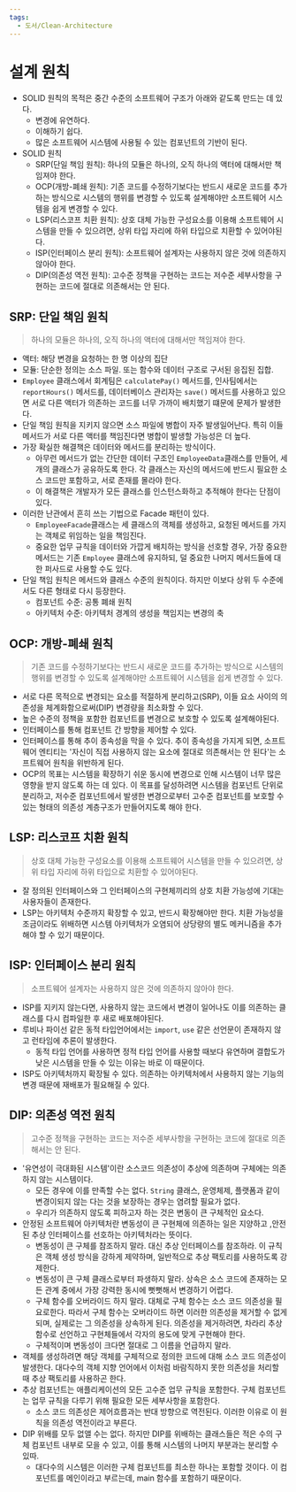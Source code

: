 ```yaml
---
tags:
  - 도서/Clean-Architecture
---
```


# 설계 원칙

- SOLID 원칙의 목적은 중간 수준의 소프트웨어 구조가 아래와 같도록 만드는 데 있다.
  - 변경에 유연하다.
  - 이해하기 쉽다.
  - 많은 소프트웨어 시스템에 사용될 수 있는 컴포넌트의 기반이 된다.
- SOLID 원칙
  - SRP(단일 책임 원칙): 하나의 모듈은 하나의, 오직 하나의 액터에 대해서만 책임져야 한다.
  - OCP(개방-폐쇄 원칙): 기존 코드를 수정하기보다는 반드시 새로운 코드를 추가하는 방식으로 시스템의 행위를 변경할 수 있도록 설계해야만 소프트웨어 시스템을 쉽게 변경할 수 있다.
  - LSP(리스코프 치환 원칙): 상호 대체 가능한 구성요소를 이용해 소프트웨어 시스템을 만들 수 있으려면, 상위 타입 자리에 하위 타입으로 치환할 수 있어야된다.
  - ISP(인터페이스 분리 원칙): 소프트웨어 설계자는 사용하지 않은 것에 의존하지 않아야 한다.
  - DIP(의존성 역전 원칙): 고수준 정책을 구현하는 코드는 저수준 세부사항을 구현하는 코드에 절대로 의존해서는 안 된다.

## SRP: 단일 책임 원칙

> 하나의 모듈은 하나의, 오직 하나의 액터에 대해서만 책임져야 한다.

- 액터: 해당 변경을 요청하는 한 명 이상의 집단
- 모듈: 단순한 정의는 소스 파일. 또는 함수와 데이터 구조로 구서된 응집된 집합.
- `Employee` 클래스에서 회계팀은 `calculatePay()` 메서드를, 인사팀에서는 `reportHours()` 메서드를, 데이터베이스 관리자는 `save()` 메서드를 사용하고 있으면 서로 다른 액터가 의존하는 코드를 너무 가까이 배치했기 떄문에 문제가 발생한다.
- 단일 책임 원칙을 지키지 않으면 소스 파일에 병합이 자주 발생일어난다. 특히 이들 메서드가 서로 다른 액터를 책임진다면 병합이 발생할 가능성은 더 높다.
- 가장 확실한 해결책은 데이터와 메서드를 분리하는 방식이다.
  - 아무런 메서드가 없는 간단한 데이터 구조인 `EmployeeData`클래스를 만들어, 세 개의 클래스가 공유하도록 한다. 각 클래스는 자신의 메서드에 반드시 필요한 소스 코드만 포함하고, 서로 존재를 몰라야 한다.
  - 이 해결책은 개발자가 모든 클래스를 인스턴스화하고 추적해야 한다는 단점이 있다.
- 이러한 난관에서 흔히 쓰는 기법으로 Facade 패턴이 있다.
  - `EmployeeFacade`클래스는 세 클래스의 객체를 생성하고, 요청된 메서드를 가지는 객체로 위임하는 일을 책임진다.
  - 중요한 업무 규칙을 데이터와 가깝게 배치하는 방식을 선호할 경우, 가장 중요한 메서드는 기존 `Employee` 클래스에 유지하되, 덜 중요한 나머지 메서드들에 대한 퍼사드로 사용할 수도 있다.
- 단일 책임 원칙은 메서드와 클래스 수준의 원칙이다. 하지만 이보다 상위 두 수준에서도 다른 형태로 다시 등장한다.
  - 컴포넌트 수준: 공통 폐쇄 원칙
  - 아키텍처 수준: 아키텍처 경계의 생성을 책임지는 변경의 축

## OCP: 개방-폐쇄 원칙

> 기존 코드를 수정하기보다는 반드시 새로운 코드를 추가하는 방식으로 시스템의 행위를 변경할 수 있도록 설계해야만 소프트웨어 시스템을 쉽게 변경할 수 있다.

- 서로 다른 목적으로 변경되는 요소를 적절하게 분리하고(SRP), 이들 요소 사이의 의존성을 체계화함으로써(DIP) 변경량을 최소화할 수 있다.
- 높은 수준의 정책을 포함한 컴포넌트를 변경으로 보호할 수 있도록 설계해야된다.
- 인터페이스를 통해 컴포넌트 간 방향을 제어할 수 있다.
- 인터페이스를 통해 추이 종속성을 막을 수 있다. 추이 종속성을 가지게 되면, 소프트웨어 엔티티는 '자신이 직접 사용하지 않는 요소에 절대로 의존해서는 안 된다'는 소프트웨어 원칙을 위반하게 된다.
- OCP의 목표는 시스템을 확장하기 쉬운 동시에 변경으로 인해 시스템이 너무 많은 영향을 받지 않도록 하는 데 있다. 이 목표를 달성하려면 시스템을 컴포넌트 단위로 분리하고, 저수준 컴포넌트에서 발생한 변경으로부터 고수준 컴포넌트를 보호할 수 있는 형태의 의존성 계층구조가 만들어지도록 해야 한다.

## LSP: 리스코프 치환 원칙

> 상호 대체 가능한 구성요소를 이용해 소프트웨어 시스템을 만들 수 있으려면, 상위 타입 자리에 하위 타입으로 치환할 수 있어야된다.

- 잘 정의된 인터페이스와 그 인터페이스의 구현체끼리의 상호 치환 가능성에 기대는 사용자들이 존재한다.
- LSP는 아키텍처 수준까지 확장할 수 있고, 반드시 확장해야만 한다. 치환 가능성을 조금이라도 위배하면 시스템 아키텍처가 오염되어 상당량의 별도 메커니즘을 추가해야 할 수 있기 때문이다.

## ISP: 인터페이스 분리 원칙

> 소프트웨어 설계자는 사용하지 않은 것에 의존하지 않아야 한다.

- ISP를 지키지 않는다면, 사용하지 않는 코드에서 변경이 일어나도 이를 의존하는 클래스를 다시 컴파일한 후 새로 배포해야된다.
- 루비나 파이선 같은 동적 타입언어에서는 `import`, `use` 같은 선언문이 존재하지 않고 런타임에 추론이 발생한다.
  - 동적 타입 언어를 사용하면 정적 타입 언어를 사용할 때보다 유연하며 결합도가 낮은 시스템을 만들 수 있는 이유는 바로 이 때문이다.
- ISP도 아키텍처까지 확장될 수 있다. 의존하는 아키텍처에서 사용하지 않는 기능의 변경 때문에 재배포가 필요해질 수 있다.

## DIP: 의존성 역전 원칙

> 고수준 정책을 구현하는 코드는 저수준 세부사항을 구현하는 코드에 절대로 의존해서는 안 된다.

- '유연성이 극대화된 시스템'이란 소스코드 의존성이 추상에 의존하며 구체에는 의존하지 않는 시스템이다.
  - 모든 경우에 이를 만족할 수는 없다. `String` 클래스, 운영체제, 플랫폼과 같이 변경이되지 않는 다는 것을 보장하는 경우는 염려할 필요가 없다.
  - 우리가 의존하지 않도록 피하고자 하는 것은 변동이 큰 구체적인 요소다.
- 안정된 소프트웨어 아키텍처란 변동성이 큰 구현체에 의존하는 일은 지양하고 ,안전된 추상 인터페이스를 선호하는 아키텍처라는 뜻이다.
  - 변동성이 큰 구체를 참조하지 말라. 대신 추상 인터페이스를 참조하라. 이 규칙은 객체 생성 방식을 강하게 제약하며, 일반적으로 추상 팩토리를 사용하도록 강제한다.
  - 변동성이 큰 구체 클래스로부터 파생하지 말라. 상속은 소스 코드에 존재하는 모든 관계 중에서 가장 강력한 동시에 뻣뻣해서 변경하기 어렵다.
  - 구체 함수를 오버라이드 하지 말라. 대체로 구체 함수는 소스 코드 의존성을 필요로한다. 따라서 구체 함수는 오버라이드 하면 이러한 의존성을 제거할 수 없게 되며, 실제로는 그 의존성을 상속하게 된다. 의존성을 제거하려면, 차라리 추상 함수로 선언하고 구현체들에서 각자의 용도에 맞게 구현해야 한다.
  - 구체적이며 변동성이 크다면 절대로 그 이름을 언급하지 말라.
- 객체를 생성하려면 해당 객체를 구체적으로 정의한 코드에 대해 소스 코드 의존성이 발생한다. 대다수의 객체 지향 언어에서 이처럼 바람직하지 못한 의존성을 처리할 때 추상 팩토리를 사용하곤 한다.
- 추상 컴포넌트는 애플리케이션의 모든 고수준 업무 규칙을 포함한다. 구체 컴포넌트는 업무 규칙을 다루기 위해 필요한 모든 세부사항을 포함한다.
  - 소스 코드 의존성은 제어흐름과는 반대 방향으로 역전된다. 이러한 이유로 이 원칙을 의존성 역전이라고 부른다.
- DIP 위배를 모두 없앨 수는 없다. 하지만 DIP를 위배하는 클래스들은 적은 수의 구체 컴포넌트 내부로 모을 수 있고, 이를 통해 시스템의 나머지 부분과는 분리할 수 있따.
  - 대다수의 시스템은 이러한 구체 컴포넌트를 최소한 하나는 포함할 것이다. 이 컴포넌트를 메인이라고 부르는데, main 함수를 포함하기 때문이다.



